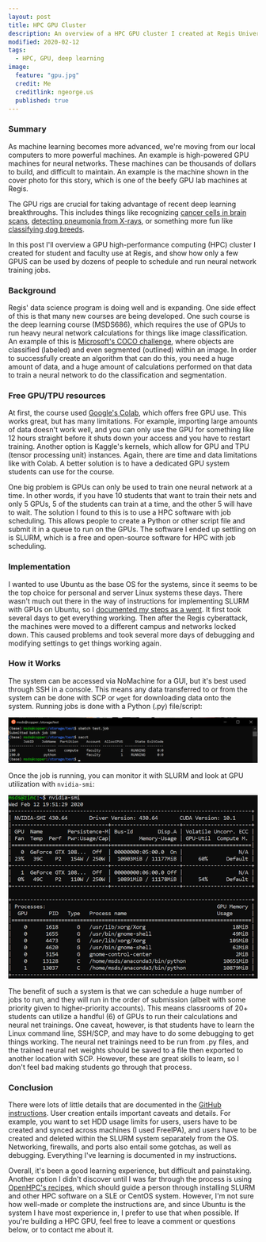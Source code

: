 ```yaml
---
layout: post
title: HPC GPU Cluster
description: An overview of a HPC GPU cluster I created at Regis University.
modified: 2020-02-12
tags:
  - HPC, GPU, deep learning
image:
  feature: "gpu.jpg"
  credit: Me
  creditlink: ngeorge.us
  published: true
---
```


### Summary
As machine learning becomes more advanced, we're moving from our local computers to more powerful machines.  An example is high-powered GPU machines for neural networks.  These machines can be thousands of dollars to build, and difficult to maintain.  An example is the machine shown in the cover photo for this story, which is one of the beefy GPU lab machines at Regis.  

The GPU rigs are crucial for taking advantage of recent deep learning breakthroughs.  This includes things like recognizing [cancer cells in brain scans](https://www.frontiersin.org/articles/10.3389/fnins.2019.00810/full), [detecting pneumonia from X-rays](https://towardsdatascience.com/deep-learning-for-detecting-pneumonia-from-x-ray-images-fc9a3d9fdba8), or something more fun like [classifying dog breeds](https://towardsdatascience.com/dog-breed-classification-using-cnns-f042fbe0f333).

In this post I'll overview a GPU high-performance computing (HPC) cluster I created for student and faculty use at Regis, and show how only a few GPUS can be used by dozens of people to schedule and run neural network training jobs.

<!--more-->

### Background
Regis' data science program is doing well and is expanding.  One side effect of this is that many new courses are being developed.  One such course is the deep learning course (MSDS686), which requires the use of GPUs to run heavy neural network calculations for things like image classification.  An example of this is [Microsoft's COCO challenge](http://cocodataset.org/#home), where objects are classified (labeled) and even segmented (outlined) within an image.  In order to successfully create an algorithm that can do this, you need a huge amount of data, and a huge amount of calculations performed on that data to train a neural network to do the classification and segmentation.

### Free GPU/TPU resources
At first, the course used [Google's Colab](https://colab.research.google.com/notebooks/intro.ipynb#recent=true), which offers free GPU use.  This works great, but has many limitations.  For example, importing large amounts of data doesn't work well, and you can only use the GPU for something like 12 hours straight before it shuts down your access and you have to restart training.  Another option is Kaggle's kernels, which allow for GPU and TPU (tensor processing unit) instances.  Again, there are time and data limitations like with Colab.  A better solution is to have a dedicated GPU system students can use for the course.

One big problem is GPUs can only be used to train one neural network at a time.  In other words, if you have 10 students that want to train their nets and only 5 GPUs, 5 of the students can train at a time, and the other 5 will have to wait.  The solution I found to this is to use a HPC software with job scheduling.  This allows people to create a Python or other script file and submit it in a queue to run on the GPUs.  The software I ended up settling on is SLURM, which is a free and open-source software for HPC with job scheduling.

### Implementation
I wanted to use Ubuntu as the base OS for the systems, since it seems to be the top choice for personal and server Linux systems these days.  There wasn't much out there in the way of instructions for implementing SLURM with GPUs on Ubuntu, so I [documented my steps as a went](https://github.com/nateGeorge/slurm_gpu_ubuntu).  It first took several days to get everything working.  Then after the Regis cyberattack, the machines were moved to a different campus and networks locked down.  This caused problems and took several more days of debugging and modifying settings to get things working again.

### How it Works
The system can be accessed via NoMachine for a GUI, but it's best used through SSH in a console.  This means any data transferred to or from the system can be done with SCP or `wget` for downloading data onto the system.  Running jobs is done with a Python (.py) file/script:

![sbatch and sacct](/images/sbatch_sacct.png)

Once the job is running, you can monitor it with SLURM and look at GPU utilization with `nvidia-smi`:

![nvidia-smi](/images/nvidia-smi.png)

The benefit of such a system is that we can schedule a huge number of jobs to run, and they will run in the order of submission (albeit with some priority given to higher-priority accounts).  This means classrooms of 20+ students can utilize a handful (6) of GPUs to run their calculations and neural net trainings.  One caveat, however, is that students have to learn the Linux command line, SSH/SCP, and may have to do some debugging to get things working.  The neural net trainings need to be run from .py files, and the trained neural net weights should be saved to a file then exported to another location with SCP.  However, these are great skills to learn, so I don't feel bad making students go through that process.

### Conclusion
There were lots of little details that are documented in the [GitHub instructions](https://github.com/nateGeorge/slurm_gpu_ubuntu).  User creation entails important caveats and details.  For example, you want to set HDD usage limits for users, users have to be created and synced across machines (I used FreeIPA), and users have to be created and deleted within the SLURM system separately from the OS.  Networking, firewalls, and ports also entail some gotchas, as well as debugging.  Everything I've learning is documented in my instructions.

Overall, it's been a good learning experience, but difficult and painstaking.  Another option I didn't discover until I was far through the process is using [OpenHPC's recipes](https://openhpc.community/downloads/), which should guide a person through installing SLURM and other HPC software on a SLE or CentOS system.  However, I'm not sure how well-made or complete the instructions are, and since Ubuntu is the system I have most experience in, I prefer to use that when possible.  If you're building a HPC GPU, feel free to leave a comment or questions below, or to contact me about it.
